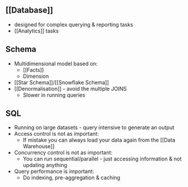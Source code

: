 ## [[Database]]
- designed for complex querying & reporting tasks
- [[Analytics]] tasks

## Schema
- Multidimensional model based on:
    - [[Facts]]
    - Dimension
- [[Star Schema]]/[[Snowflake Schema]]
- [[Denormalisation]] - avoid the multiple JOINS
    - Slower in running queries

## SQL
- Running on large datasets - query intensive to generate an output
- Access control is not as important:
    - If mistake you can always load your data again from the [[Data Warehouse]]
- Concurrency control is not as important:
    - You can run sequential/parallel - just accessing information & not updating anything
- Query performance is important:
    - Do indexing, pre-aggregation & caching